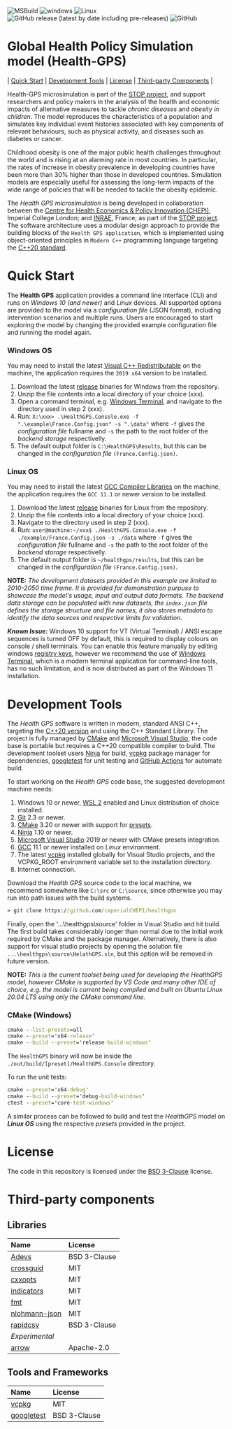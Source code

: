 ![MSBuild](https://github.com/imperialCHEPI/healthgps/actions/workflows/msbuild.yml/badge.svg)
![windows](https://github.com/imperialCHEPI/healthgps/actions/workflows/windows.yml/badge.svg)
![Linux](https://github.com/imperialCHEPI/healthgps/actions/workflows/linux.yml/badge.svg)
![GitHub release (latest by date including pre-releases)](https://img.shields.io/github/v/release/imperialCHEPI/healthgps?include_prereleases)
![GitHub](https://img.shields.io/github/license/imperialCHEPI/healthgps)

# Global Health Policy Simulation model (Health-GPS)
| [Quick Start](#quick-start) | [Development Tools](#development-tools) | [License](#license) | [Third-party Components](#third-party-components) |

Health-GPS microsimulation is part of the [STOP project](https://www.stopchildobesity.eu/), and support researchers and policy makers in the analysis of the health and economic impacts of alternative measures to tackle *chronic diseases* and *obesity in children*. The model reproduces the characteristics of a population and simulates key individual event histories associated with key components of relevant behaviours, such as physical activity, and diseases such as diabetes or cancer.

Childhood obesity is one of the major public health challenges throughout the world and is rising at an alarming rate in most countries. In particular, the rates of increase in obesity prevalence in developing countries have been more than 30% higher than those in developed countries. Simulation models are especially useful for assessing the long-term impacts of the wide range of policies that will be needed to tackle the obesity epidemic.

The *Health GPS microsimulation* is being developed in collaboration between the [Centre for Health Economics & Policy Innovation (CHEPI)](https://www.imperial.ac.uk/business-school/faculty-research/research-centres/centre-health-economics-policy-innovation/), Imperial College London; and [INRAE](https://www.inrae.fr), France; as part of the [STOP project](https://www.stopchildobesity.eu/). The software architecture uses a modular design approach to provide the building blocks of the `Health GPS application`, which is implemented using object-oriented principles in `Modern C++` programming language targeting the [C++20 standard](https://en.cppreference.com/w/cpp/20).

# Quick Start

The **Health GPS** application provides a command line interface (CLI) and runs on *Windows 10 (and newer)* and *Linux* devices. All supported options are provided to the model via a *configuration file* (JSON format), including intervention scenarios and multiple runs. Users are encouraged to start exploring the model by changing the provided example configuration file and running the model again.

### Windows OS
You may need to install the latest [Visual C++ Redistributable](https://docs.microsoft.com/en-us/cpp/windows/latest-supported-vc-redist?view=msvc-160) on the machine, the application requires the `2019 x64` version to be installed.

1. Download the latest [release](https://github.com/imperialCHEPI/healthgps/releases) binaries for Windows from the repository.
2. Unzip the file contents into a local directory of your choice (xxx).
3. Open a command terminal, e.g. [Windows Terminal](https://www.microsoft.com/en-gb/p/windows-terminal/9n0dx20hk701?rtc=1&activetab=pivot:overviewtab), and navigate to the directory used in step 2 (xxx).
4. Run: `X:\xxx> .\HealthGPS.Console.exe -f ".\example\France.Config.json" -s ".\data"` where `-f` gives the *configuration file* fullname and
`-s` the path to the root folder of the *backend storage* respectivelly.
5. The default output folder is `C:\HealthGPS\Results`, but this can be changed in the *configuration file* `(France.Config.json)`.

### Linux OS
You may need to install the latest [GCC Compiler Libraries](https://gcc.gnu.org/) on the machine, the application requires the `GCC 11.1` or newer version to be installed.

1. Download the latest [release](https://github.com/imperialCHEPI/healthgps/releases) binaries for Linux from the repository.
2. Unzip the file contents into a local directory of your choice (xxx).
3. Navigate to the directory used in step 2 (xxx).
4. Run: `user@machine:~/xxx$ ./HealthGPS.Console.exe -f ./example/France.Config.json -s ./data` where `-f` gives the *configuration file* fullname and
`-s` the path to the root folder of the *backend storage* respectivelly.
5. The default output folder is `~/healthgps/results`, but this can be changed in the *configuration file* `(France.Config.json)`.

**NOTE:** *The development datasets provided in this example are limited to 2010-2050 time frame. It is provided for demonstration purpuse to showcase the model's usage, input and output data formats. The backend data storage can be populated with new datasets, the `index.json` file defines the storage structure and file names, it also stores metadata to identify the data sources and respective limits for validation.*

***Known Issue:*** Windows 10 support for VT (Virtual Terminal) / ANSI escape sequences is turned OFF by default, this is required to display colours on console / shell terminals. You can enable this feature manually by editing windows [registry keys](https://superuser.com/questions/413073/windows-console-with-ansi-colors-handling/1300251#1300251), however we recommend the use of [Windows Terminal](https://www.microsoft.com/en-gb/p/windows-terminal/9n0dx20hk701?rtc=1&activetab=pivot:overviewtab), which is a modern terminal application for command-line tools, has no such limitation, and is now distributed as part of the Windows 11 installation.

# Development Tools
The *Health GPS* software is written in modern, standard ANSI C++, targeting the [C++20 version](https://en.cppreference.com/w/cpp/20) and using the C++ Standard Library. The project is fully managed by [CMake](https://cmake.org/) and [Microsoft Visual Studio](https://visualstudio.microsoft.com), the code base is portable but requires a C++20 compatible compiler to build. The development toolset users [Ninja](https://ninja-build.org/) for build, [vcpkg](https://github.com/microsoft/vcpkg) package manager for dependencies, [googletest](https://github.com/google/googletest) for unit testing and [GitHub Actions](https://docs.github.com/en/actions) for automate build.

To start working on the *Health GPS* code base, the suggested development machine needs:
1. Windows 10 or newer, [WSL 2](https://docs.microsoft.com/en-us/windows/wsl/) enabled and Linux distribution of choice installed.
2. [Git](https://git-scm.com/downloads) 2.3 or newer.
3. [CMake](https://cmake.org/) 3.20 or newer with support for [presets](https://cmake.org/cmake/help/latest/manual/cmake-presets.7.html).
4. [Ninja](https://ninja-build.org/) 1.10 or newer.
5. [Microsoft Visual Studio](https://visualstudio.microsoft.com) 2019 or newer with CMake presets integration.
6. [GCC](https://gcc.gnu.org/) 11.1 or newer installed on *Linux* environment.
7. The latest [vcpkg](https://github.com/microsoft/vcpkg) installed globally for Visual Studio projects, and the VCPKG_ROOT environment variable set to the installation directory.
8. Internet connection.

Download the *Health GPS* source code to the local machine, we recommend somewhere like `C:\src` or `C:\source`, since otherwise you may run into path issues with the build systems.
```cmd
> git clone https://github.com/imperialCHEPI/healthgps
```
Finally, open the '...\healthgps\source\' folder in Visual Studio and hit build. The first build takes considerably longer than normal due to the initial work required by CMake and the package manager. Alternatively, there is also support for visual studio projects by opening the solution file `...\healthgps\source\HelathGPS.sln`, but this option will be removed in future version.

**NOTE:** *This is the current toolset being used for developing the HealthGPS model, however CMake is supported by VS Code and many other IDE of choice, e.g. the model is current being compiled and built on Ubuntu Linux 20.04 LTS using only the CMake command line.*

### CMake (Windows)

```cmd
cmake --list-presets=all
cmake --preset='x64-release'
cmake --build --preset='release-build-windows'
```

The `HealthGPS` binary will now be inside the `./out/build/[preset]/HealthGPS.Console` directory.

To run the unit tests:
```cmd
cmake --preset='x64-debug'
cmake --build --preset='debug-build-windows'
ctest --preset='core-test-windows'
```

A similar process can be followed to build and test the *HealthGPS* model on ***Linux OS*** using the respective *presets* provided in the project.

# License

The code in this repository is licensed under the [BSD 3-Clause](LICENSE.md) license.

# Third-party components

## Libraries
| Name  | License |
|:---   |:---     |
| [Adevs](https://sourceforge.net/projects/adevs)                            | BSD 3-Clause |
| [crossguid](https://github.com/graeme-hill/crossguid)                      | MIT          |
| [cxxopts](https://github.com/jarro2783/cxxopts)                            | MIT          |
| [indicators](https://github.com/p-ranav/indicators)                        | MIT          |
| [fmt](https://github.com/fmtlib/fmt)                                       | MIT          |
| [nlohmann-json](https://github.com/nlohmann/json)                          | MIT          |
| [rapidcsv](https://github.com/d99kris/rapidcsv)                            | BSD 3-Clause |
| *Experimental* ||
| [arrow](https://github.com/apache/arrow)                                   | Apache-2.0   |
## Tools and Frameworks
| Name  | License |
|:---   |:---     |
| [vcpkg](https://github.com/microsoft/vcpkg)          | MIT          |
| [googletest](https://github.com/google/googletest)   | BSD 3-Clause |
